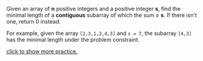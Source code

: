 Given an array of **n** positive integers and a positive integer **s**, find the minimal length of a **contiguous** subarray of which the sum ≥ **s**. If there isn't one, return 0 instead.

For example, given the array `[2,3,1,2,4,3]` and `s = 7`,
the subarray `[4,3]` has the minimal length under the problem constraint.

[click to show more practice.](https://leetcode.com/problems/minimum-size-subarray-sum/description/#)